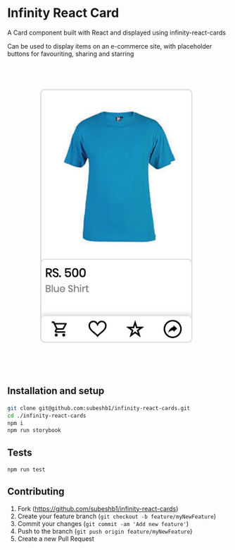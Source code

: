 # Infinity React Card
 
A Card component built with React and displayed using infinity-react-cards
<!-- 
[![NPM Version][npm-image]][npm-url]
[![Build Status][travis-image]][https://travis-ci.org/subeshb1/infinity-react-cards]
[![Downloads Stats][npm-downloads]][npm-url]-->

Can be used to display items on an e-commerce site, with placeholder buttons for favouriting, 
sharing and starring

![](images/card_example.png)

## Installation and setup

```sh
git clone git@github.com:subeshb1/infinity-react-cards.git
cd ./infinity-react-cards
npm i
npm run storybook
```

## Tests

```sh
npm run test
```
<!--
## Usage example

A few motivating and useful examples of how your product can be used. Spice this up with code blocks and potentially more screenshots.

_For more examples and usage, please refer to the [Wiki][wiki]._



## Release History

* 0.2.1
    * CHANGE: Update docs (module code remains unchanged)
* 0.2.0
    * CHANGE: Remove `setDefaultXYZ()`
    * ADD: Add `init()`
* 0.1.1
    * FIX: Crash when calling `baz()` (Thanks @GenerousContributorName!)
* 0.1.0
    * The first proper release
    * CHANGE: Rename `foo()` to `bar()`
* 0.0.1
    * Work in progress -->

<!-- ## Meta

Your Name – [@YourTwitter](https://twitter.com/dbader_org) – YourEmail@example.com

Distributed under the XYZ license. See ``LICENSE`` for more information.

[https://github.com/yourname/github-link](https://github.com/dbader/) -->

## Contributing

1. Fork (<https://github.com/subeshb1/infinity-react-cards>)
2. Create your feature branch (`git checkout -b feature/myNewFeature`)
3. Commit your changes (`git commit -am 'Add new feature'`)
4. Push to the branch (`git push origin feature/myNewFeature`)
5. Create a new Pull Request

<!-- Markdown link & img dfn's -->
<!-- [npm-image]: https://img.shields.io/npm/v/datadog-metrics.svg?style=flat-square
[npm-url]: https://npmjs.org/package/datadog-metrics
[npm-downloads]: https://img.shields.io/npm/dm/datadog-metrics.svg?style=flat-square
[travis-image]: https://img.shields.io/travis/dbader/node-datadog-metrics/master.svg?style=flat-square
[travis-url]: https://travis-ci.org/dbader/node-datadog-metrics
[wiki]: https://github.com/yourname/yourproject/wiki
 -->


